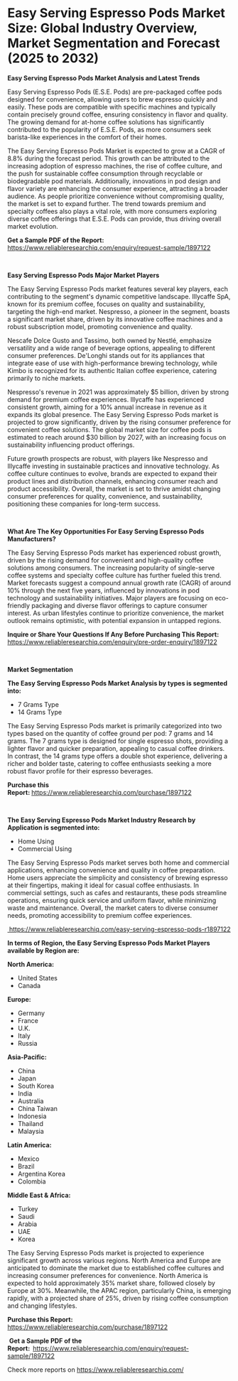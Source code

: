 <p><h1>Easy Serving Espresso Pods Market Size: Global Industry Overview, Market Segmentation and Forecast (2025 to 2032)</h1></p><p><strong>Easy Serving Espresso Pods Market Analysis and Latest Trends</strong></p>
<p><p>Easy Serving Espresso Pods (E.S.E. Pods) are pre-packaged coffee pods designed for convenience, allowing users to brew espresso quickly and easily. These pods are compatible with specific machines and typically contain precisely ground coffee, ensuring consistency in flavor and quality. The growing demand for at-home coffee solutions has significantly contributed to the popularity of E.S.E. Pods, as more consumers seek barista-like experiences in the comfort of their homes.</p><p>The Easy Serving Espresso Pods Market is expected to grow at a CAGR of 8.8% during the forecast period. This growth can be attributed to the increasing adoption of espresso machines, the rise of coffee culture, and the push for sustainable coffee consumption through recyclable or biodegradable pod materials. Additionally, innovations in pod design and flavor variety are enhancing the consumer experience, attracting a broader audience. As people prioritize convenience without compromising quality, the market is set to expand further. The trend towards premium and specialty coffees also plays a vital role, with more consumers exploring diverse coffee offerings that E.S.E. Pods can provide, thus driving overall market evolution.</p></p>
<p><strong>Get a Sample PDF of the Report:&nbsp;</strong> <a href="https://www.reliableresearchiq.com/enquiry/request-sample/1897122?utm_campaign=3308&utm_medium=2&utm_source=Github&utm_content=ia&utm_term=05042025&utm_id=easy-serving-espresso-pods">https://www.reliableresearchiq.com/enquiry/request-sample/1897122</a></p>
<p>&nbsp;</p>
<p><strong>Easy Serving Espresso Pods Major Market Players</strong></p>
<p><p>The Easy Serving Espresso Pods market features several key players, each contributing to the segment's dynamic competitive landscape. Illycaffe SpA, known for its premium coffee, focuses on quality and sustainability, targeting the high-end market. Nespresso, a pioneer in the segment, boasts a significant market share, driven by its innovative coffee machines and a robust subscription model, promoting convenience and quality.</p><p>Nescafe Dolce Gusto and Tassimo, both owned by Nestlé, emphasize versatility and a wide range of beverage options, appealing to different consumer preferences. De'Longhi stands out for its appliances that integrate ease of use with high-performance brewing technology, while Kimbo is recognized for its authentic Italian coffee experience, catering primarily to niche markets.</p><p>Nespresso's revenue in 2021 was approximately $5 billion, driven by strong demand for premium coffee experiences. Illycaffe has experienced consistent growth, aiming for a 10% annual increase in revenue as it expands its global presence. The Easy Serving Espresso Pods market is projected to grow significantly, driven by the rising consumer preference for convenient coffee solutions. The global market size for coffee pods is estimated to reach around $30 billion by 2027, with an increasing focus on sustainability influencing product offerings.</p><p>Future growth prospects are robust, with players like Nespresso and Illycaffe investing in sustainable practices and innovative technology. As coffee culture continues to evolve, brands are expected to expand their product lines and distribution channels, enhancing consumer reach and product accessibility. Overall, the market is set to thrive amidst changing consumer preferences for quality, convenience, and sustainability, positioning these companies for long-term success.</p></p>
<p>&nbsp;</p>
<p><strong>What Are The Key Opportunities For Easy Serving Espresso Pods Manufacturers?</strong></p>
<p><p>The Easy Serving Espresso Pods market has experienced robust growth, driven by the rising demand for convenient and high-quality coffee solutions among consumers. The increasing popularity of single-serve coffee systems and specialty coffee culture has further fueled this trend. Market forecasts suggest a compound annual growth rate (CAGR) of around 10% through the next five years, influenced by innovations in pod technology and sustainability initiatives. Major players are focusing on eco-friendly packaging and diverse flavor offerings to capture consumer interest. As urban lifestyles continue to prioritize convenience, the market outlook remains optimistic, with potential expansion in untapped regions.</p></p>
<p><strong>Inquire or Share Your Questions If Any Before Purchasing This Report:</strong> <a href="https://www.reliableresearchiq.com/enquiry/pre-order-enquiry/1897122?utm_campaign=3308&utm_medium=2&utm_source=Github&utm_content=ia&utm_term=05042025&utm_id=easy-serving-espresso-pods">https://www.reliableresearchiq.com/enquiry/pre-order-enquiry/1897122</a></p>
<p>&nbsp;</p>
<p><strong>Market Segmentation</strong></p>
<p><strong>The Easy Serving Espresso Pods Market Analysis by types is segmented into:</strong></p>
<p><ul><li>7 Grams Type</li><li>14 Grams Type</li></ul></p>
<p><p>The Easy Serving Espresso Pods market is primarily categorized into two types based on the quantity of coffee ground per pod: 7 grams and 14 grams. The 7 grams type is designed for single espresso shots, providing a lighter flavor and quicker preparation, appealing to casual coffee drinkers. In contrast, the 14 grams type offers a double shot experience, delivering a richer and bolder taste, catering to coffee enthusiasts seeking a more robust flavor profile for their espresso beverages.</p></p>
<p><strong>Purchase this Report:&nbsp;</strong><a href="https://www.reliableresearchiq.com/purchase/1897122?utm_campaign=3308&utm_medium=2&utm_source=Github&utm_content=ia&utm_term=05042025&utm_id=easy-serving-espresso-pods">https://www.reliableresearchiq.com/purchase/1897122</a></p>
<p>&nbsp;</p>
<p><strong>The Easy Serving Espresso Pods Market Industry Research by Application is segmented into:</strong></p>
<p><ul><li>Home Using</li><li>Commercial Using</li></ul></p>
<p><p>The Easy Serving Espresso Pods market serves both home and commercial applications, enhancing convenience and quality in coffee preparation. Home users appreciate the simplicity and consistency of brewing espresso at their fingertips, making it ideal for casual coffee enthusiasts. In commercial settings, such as cafes and restaurants, these pods streamline operations, ensuring quick service and uniform flavor, while minimizing waste and maintenance. Overall, the market caters to diverse consumer needs, promoting accessibility to premium coffee experiences.</p></p>
<p><a href="https://www.reliableresearchiq.com/easy-serving-espresso-pods-r1897122?utm_campaign=3308&utm_medium=2&utm_source=Github&utm_content=ia&utm_term=05042025&utm_id=easy-serving-espresso-pods">&nbsp;https://www.reliableresearchiq.com/easy-serving-espresso-pods-r1897122</a></p>
<p><strong>In terms of Region, the Easy Serving Espresso Pods Market Players available by Region are:</strong></p>
<p>
    <p> <strong> North America: </strong>
        <ul>
            <li>United States</li>
            <li>Canada</li>
        </ul>
        </p> 
    <p> <strong> Europe: </strong>
        <ul>
            <li>Germany</li>
            <li>France</li>
            <li>U.K.</li>
            <li>Italy</li>
            <li>Russia</li>
        </ul>
        </p> 
    <p> <strong> Asia-Pacific: </strong>
        <ul>
            <li>China</li>
            <li>Japan</li>
            <li>South Korea</li>
            <li>India</li>
            <li>Australia</li>
            <li>China Taiwan</li>
            <li>Indonesia</li>
            <li>Thailand</li>
            <li>Malaysia</li>
        </ul>
        </p> 
    <p> <strong> Latin America: </strong>
        <ul>
            <li>Mexico</li>
            <li>Brazil</li>
            <li>Argentina Korea</li>
            <li>Colombia</li>
        </ul>
        </p> 
    <p> <strong> Middle East & Africa: </strong>
        <ul>
            <li>Turkey</li>
            <li>Saudi</li>
            <li>Arabia</li>
            <li>UAE</li>
            <li>Korea</li>
        </ul>
    </p>
    </p>
<p><p>The Easy Serving Espresso Pods market is projected to experience significant growth across various regions. North America and Europe are anticipated to dominate the market due to established coffee cultures and increasing consumer preferences for convenience. North America is expected to hold approximately 35% market share, followed closely by Europe at 30%. Meanwhile, the APAC region, particularly China, is emerging rapidly, with a projected share of 25%, driven by rising coffee consumption and changing lifestyles.</p></p>
<p><strong>Purchase this Report: </strong><a href="https://www.reliableresearchiq.com/purchase/1897122?utm_campaign=3308&utm_medium=2&utm_source=Github&utm_content=ia&utm_term=05042025&utm_id=easy-serving-espresso-pods">https://www.reliableresearchiq.com/purchase/1897122</a></p>
<p>&nbsp;<strong>Get a Sample PDF of the Report:&nbsp;&nbsp;</strong><a href="https://www.reliableresearchiq.com/enquiry/request-sample/1897122?utm_campaign=3308&utm_medium=2&utm_source=Github&utm_content=ia&utm_term=05042025&utm_id=easy-serving-espresso-pods">https://www.reliableresearchiq.com/enquiry/request-sample/1897122</a></p>
<p><strong></strong></p>
<p>Check more reports on <a href="https://www.reliableresearchiq.com/?utm_campaign=3308&utm_medium=2&utm_source=Github&utm_content=ia&utm_term=05042025&utm_id=easy-serving-espresso-pods">https://www.reliableresearchiq.com/</a></p>